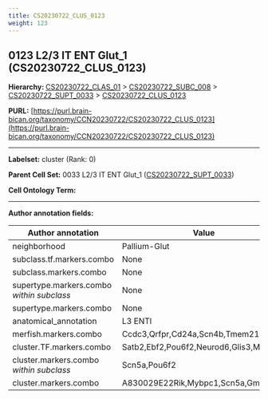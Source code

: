 ```yaml
---
title: CS20230722_CLUS_0123
weight: 123
---
```

## 0123 L2/3 IT ENT Glut_1 (CS20230722_CLUS_0123)
<b>Hierarchy: </b>
[CS20230722_CLAS_01](../CS20230722_CLAS_01) >
[CS20230722_SUBC_008](../CS20230722_SUBC_008) >
[CS20230722_SUPT_0033](../CS20230722_SUPT_0033) >
[CS20230722_CLUS_0123](../CS20230722_CLUS_0123)

**PURL:** [https://purl.brain-bican.org/taxonomy/CCN20230722/CS20230722_CLUS_0123](https://purl.brain-bican.org/taxonomy/CCN20230722/CS20230722_CLUS_0123)

---


**Labelset:** cluster (Rank: 0)

**Parent Cell Set:** 0033 L2/3 IT ENT Glut_1 ([CS20230722_SUPT_0033](../CS20230722_SUPT_0033))



**Cell Ontology Term:** 

[MARKER GENES.]: #


---

[TRANSFERRED ANNOTATIONS.]: #


[AUTHOR ANNOTATION FIELDS.]: #


**Author annotation fields:**

| Author annotation | Value |
|-------------------|-------|
|neighborhood|Pallium-Glut|
|subclass.tf.markers.combo|None|
|subclass.markers.combo|None|
|supertype.markers.combo _within subclass_|None|
|supertype.markers.combo|None|
|anatomical_annotation|L3 ENTl|
|merfish.markers.combo|Ccdc3,Qrfpr,Cd24a,Scn4b,Tmem215|
|cluster.TF.markers.combo|Satb2,Ebf2,Pou6f2,Neurod6,Glis3,Mkx|
|cluster.markers.combo _within subclass_|Scn5a,Pou6f2|
|cluster.markers.combo|A830029E22Rik,Mybpc1,Scn5a,Gm11549|
